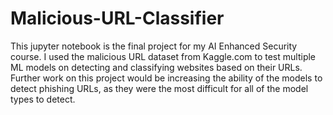 # Malicious-URL-Classifier
This jupyter notebook is the final project for my AI Enhanced Security course. I used the malicious URL dataset from Kaggle.com to test multiple ML models on detecting and classifying websites based on their URLs. Further work on this project would be increasing the ability of the models to detect phishing URLs, as they were the most difficult for all of the model types to detect.
